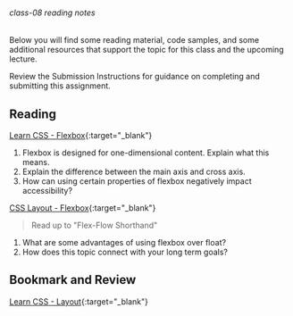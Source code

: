 ###### class-08 reading notes

Below you will find some reading material, code samples, and some additional resources that support the topic for this class and the upcoming lecture.

Review the Submission Instructions for guidance on completing and submitting this assignment.

## Reading

[Learn CSS - Flexbox](https://web.dev/learn/css/flexbox/){:target="_blank"}

1. Flexbox is designed for one-dimensional content. Explain what this means.
1. Explain the difference between the main axis and cross axis.
1. How can using certain properties of flexbox negatively impact accessibility?

[CSS Layout - Flexbox](https://developer.mozilla.org/en-US/docs/Learn/CSS/CSS_layout/Flexbox){:target="_blank"}
> Read up to "Flex-Flow Shorthand"

1. What are some advantages of using flexbox over float?
1. How does this topic connect with your long term goals?

## Bookmark and Review

[Learn CSS - Layout](https://web.dev/learn/css/layout/){:target="_blank"}

<!--
## Additional Resources

### Videos
 -->
